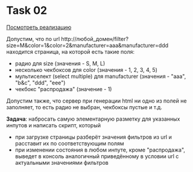 ﻿# Task 02

[Посмотреть реализацию](https://jsfiddle.net/jqe1dnvc/)

Допустим, что по url http://любой\_домен/filter?size=M&color=1&color=2&manufacturer=aaa&manufacturer=ddd
 находится страница, на которой есть такие поля: 
- радио для size (значения - S, M, L) 
- несколько чекбоксов для color (значения - 1, 2, 3, 4, 5) 
- мультиселект (select multiple) для manufacturer (значения - "aaa", "b&c", "ddd", "eee")  
- чекбокс "распродажа" (значение - 1) 

Допустим также, что сервер при генерации html ни одно из полей не заполняет, то есть радио не выбран, чекбоксы пустые и т.д. 

**Задача**: набросать самую элементарную разметку для указанных инпутов и написать скрипт, который  

- при загрузке страницы разберёт значения фильтров из url и расставит их по соответствующим полям 
- при изменении состояния в любом инпуте, кроме "распродажа", выведет в консоль аналогичный приведённому в условии url с актуальными значениями фильтров
